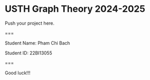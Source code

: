 # USTH Graph Theory 2024-2025

Push your project here.

===

Student Name: Pham Chi Bach

Student ID: 22BI13055

===

Good luck!!!